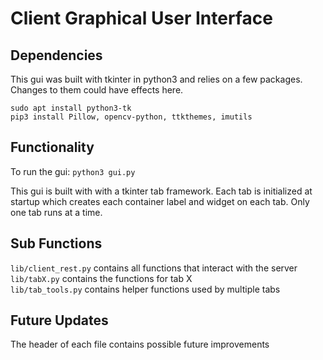 # Client Graphical User Interface

## Dependencies

This gui was built with tkinter in python3 and relies on a few packages. Changes to them could have effects here.

```
sudo apt install python3-tk
pip3 install Pillow, opencv-python, ttkthemes, imutils
```

## Functionality
To run the gui:
`python3 gui.py`

This gui is built with with a tkinter tab framework. Each tab is initialized at startup which creates each container label and widget on each tab. Only one tab runs at a time.

## Sub Functions
`lib/client_rest.py` contains all functions that interact with the server  
`lib/tabX.py` contains the functions for tab X  
`lib/tab_tools.py` contains helper functions used by multiple tabs  

## Future Updates
The header of each file contains possible future improvements
